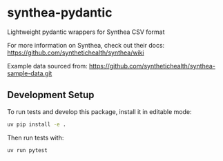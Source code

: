 # synthea-pydantic
Lightweight pydantic wrappers for Synthea CSV format

For more information on Synthea, check out their docs: https://github.com/synthetichealth/synthea/wiki

Example data sourced from: https://github.com/synthetichealth/synthea-sample-data.git

## Development Setup

To run tests and develop this package, install it in editable mode:

```bash
uv pip install -e .
```

Then run tests with:

```bash
uv run pytest
```
